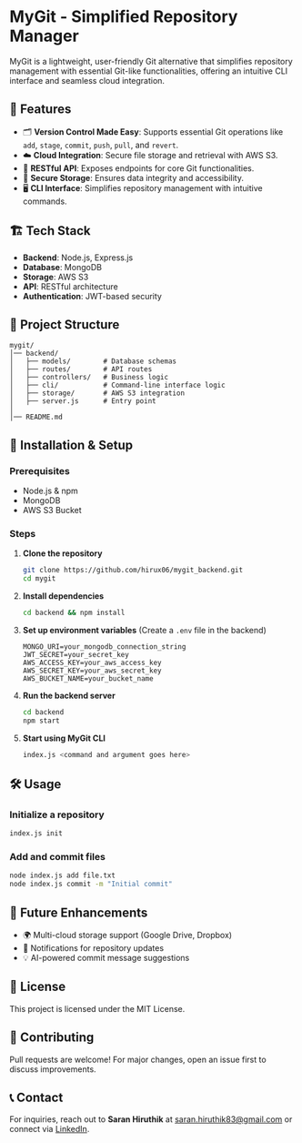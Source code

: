 # MyGit - Simplified Repository Manager

MyGit is a lightweight, user-friendly Git alternative that simplifies repository management with essential Git-like functionalities, offering an intuitive CLI interface and seamless cloud integration.

## 🚀 Features

- 🗂 **Version Control Made Easy**: Supports essential Git operations like `add`, `stage`, `commit`, `push`, `pull`, and `revert`.
- ☁️ **Cloud Integration**: Secure file storage and retrieval with AWS S3.
- 📜 **RESTful API**: Exposes endpoints for core Git functionalities.
- 🔐 **Secure Storage**: Ensures data integrity and accessibility.
- 🖥 **CLI Interface**: Simplifies repository management with intuitive commands.

## 🏗 Tech Stack

- **Backend**: Node.js, Express.js
- **Database**: MongoDB
- **Storage**: AWS S3
- **API**: RESTful architecture
- **Authentication**: JWT-based security

## 📂 Project Structure

```
mygit/
│── backend/
│   ├── models/        # Database schemas
│   ├── routes/        # API routes
│   ├── controllers/   # Business logic
│   ├── cli/           # Command-line interface logic
│   ├── storage/       # AWS S3 integration
│   ├── server.js      # Entry point
│
│── README.md
```

## 🔧 Installation & Setup

### Prerequisites
- Node.js & npm
- MongoDB
- AWS S3 Bucket

### Steps

1. **Clone the repository**
   ```bash
   git clone https://github.com/hirux06/mygit_backend.git
   cd mygit
   ```
2. **Install dependencies**
   ```bash
   cd backend && npm install
   ```
3. **Set up environment variables** (Create a `.env` file in the backend)
   ```env
   MONGO_URI=your_mongodb_connection_string
   JWT_SECRET=your_secret_key
   AWS_ACCESS_KEY=your_aws_access_key
   AWS_SECRET_KEY=your_aws_secret_key
   AWS_BUCKET_NAME=your_bucket_name
   ```
4. **Run the backend server**
   ```bash
   cd backend
   npm start
   ```
5. **Start using MyGit CLI**
   ```bash
   index.js <command and argument goes here>
   ```

## 🛠 Usage

### Initialize a repository
```bash
index.js init
```

### Add and commit files
```bash
node index.js add file.txt
node index.js commit -m "Initial commit"
```


## 🌟 Future Enhancements
- 🌍 Multi-cloud storage support (Google Drive, Dropbox)
- 📢 Notifications for repository updates
- 💡 AI-powered commit message suggestions

## 📜 License

This project is licensed under the MIT License.

## 🤝 Contributing
Pull requests are welcome! For major changes, open an issue first to discuss improvements.

## 📞 Contact
For inquiries, reach out to **Saran Hiruthik** at [saran.hiruthik83@gmail.com](mailto:saran.hiruthik83@gmail.com) or connect via [LinkedIn](https://linkedin.com/in/saran-hiruthik-m).

